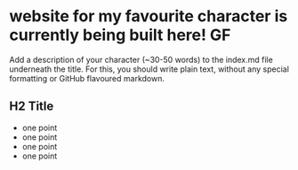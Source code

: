 # website for my favourite character is currently being built here! GF
Add a description of your character (~30-50 words) to the index.md file underneath the title. For this, you should write plain text, without any special formatting or GitHub flavoured markdown.

## H2 Title
- one point 
- one point 
- one point 
- one point 
